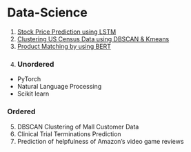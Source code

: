# Data-Science

1. [Stock Price Prediction using LSTM](https://github.com/jajawong/Data-Science/blob/main/Stock%20Price%20Prediction.ipynb)
2. [Clustering US Census Data using DBSCAN & Kmeans](https://github.com/jajawong/Data-Science/blob/main/Clustering%20US%20Census%20Data.ipynb)
3. [Product Matching by using BERT](https://github.com/jajawong/Data-Science/blob/main/Product_Matching.ipynb)
4. ### Unordered
* PyTorch
* Natural Language Processing
* Scikit learn
### Ordered
5. DBSCAN Clustering of Mall Customer Data
6. Clinical Trial Terminations Prediction
7. Prediction of helpfulness of Amazon’s video game reviews
